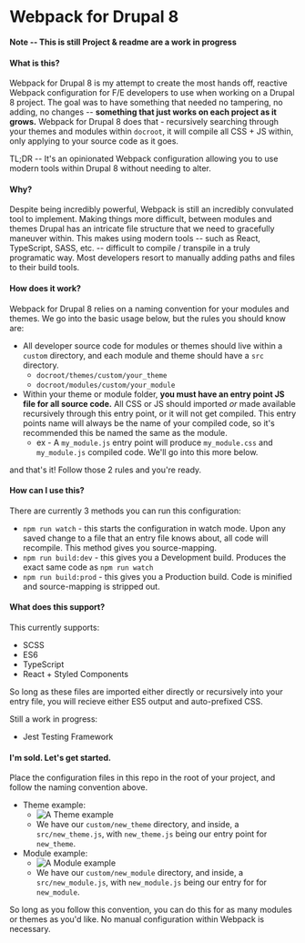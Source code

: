 # Webpack for Drupal 8

**Note -- This is still Project & readme are a work in progress**

#### What is this?

Webpack for Drupal 8 is my attempt to create the most hands off, reactive Webpack configuration for F/E developers to use when working on a Drupal 8 project. The goal was to have something that needed no tampering, no adding, no changes -- **something that just works on each project as it grows.** Webpack for Drupal 8 does that - recursively searching through your themes and modules within `docroot`, it will compile all CSS + JS within, only applying to your source code as it goes.

TL;DR -- It's an opinionated Webpack configuration allowing you to use modern tools within Drupal 8 without needing to alter.

#### Why?

Despite being incredibly powerful, Webpack is still an incredibly convulated tool to implement. Making things more difficult, between modules and themes Drupal has an intricate file structure that we need to gracefully maneuver within. This makes using modern tools -- such as React, TypeScript, SASS, etc. -- difficult to compile / transpile in a truly programatic way. Most developers resort to manually adding paths and files to their build tools.

#### How does it work?

Webpack for Drupal 8 relies on a naming convention for your modules and themes. We go into the basic usage below, but the rules you should know are:

- All developer source code for modules or themes should live within a `custom` directory, and each module and theme should have a `src` directory.
  - `docroot/themes/custom/your_theme`
  - `docroot/modules/custom/your_module`
- Within your theme or module folder, **you must have an entry point JS file for all source code.** All CSS or JS should imported _or_ made available recursively through this entry point, or it will not get compiled. This entry points name will always be the name of your compiled code, so it's recommended this be named the same as the module.
  - ex - A `my_module.js` entry point will produce `my_module.css` and `my_module.js` compiled code. We'll go into this more below.

and that's it! Follow those 2 rules and you're ready.

#### How can I use this?

There are currently 3 methods you can run this configuration:

- `npm run watch` - this starts the configuration in watch mode. Upon any saved change to a file that an entry file knows about, all code will recompile. This method gives you source-mapping.
- `npm run build:dev` - this gives you a Development build. Produces the exact same code as `npm run watch`
- `npm run build:prod` - this gives you a Production build. Code is minified and source-mapping is stripped out.

#### What does this support?

This currently supports:

- SCSS
- ES6
- TypeScript
- React + Styled Components

So long as these files are imported either directly or recursively into your entry file, you will recieve either ES5 output and auto-prefixed CSS.

Still a work in progress:

- Jest Testing Framework

#### I'm sold. Let's get started.

Place the configuration files in this repo in the root of your project, and follow the naming convention above.

- Theme example:
  - ![A Theme example](https://imgur.com/nBtozbJ)
  - We have our `custom/new_theme` directory, and inside, a `src/new_theme.js`, with `new_theme.js` being our entry point for `new_theme`.
- Module example:
  - ![A Module example](https://imgur.com/rStf8HY)
  - We have our `custom/new_module` directory, and inside, a `src/new_module.js`, with `new_module.js` being our entry for for `new_module`.

So long as you follow this convention, you can do this for as many modules or themes as you'd like. No manual configuration within Webpack is necessary.
